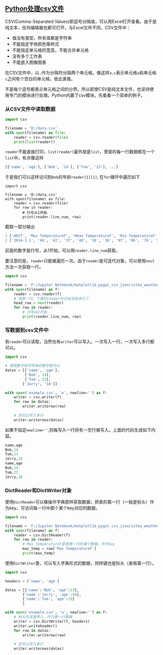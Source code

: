 [Python处理csv文件](https://www.jianshu.com/p/0960e745f9ef)
---

CSV(Comma-Separated Values)即逗号分隔值，可以用Excel打开查看。由于是纯文本，任何编辑器也都可打开。与Excel文件不同，CSV文件中：<br>
* 值没有类型，所有值都是字符串
* 不能指定字体颜色等样式
* 不能指定单元格的宽高，不能合并单元格
* 没有多个工作表
* 不能嵌入图像图表<br>

在CSV文件中，以`,`作为分隔符分隔两个单元格。像这样`a,c`表示单元格`a`和单元格`c`之间有个空白的单元格。依此类推。<br>

不是每个逗号都表示单元格之间的分界。所以即使CSV是纯文本文件，也坚持使用专门的模块进行处理。Python内置了csv模块。先看看一个简单的例子。<br>

### 从CSV文件中读取数据
```python
import csv

filename = 'D:/data.csv'
with open(filename) as file:
    reader = csv.reader(file)
    print(list(reader))
```
`reader`不能直接打印，`list(reader)`最外层是`list`，里层的每一行数据都在一个`list`中，有点像这样
```python
[['name', 'age'], ['Bob', '14'], ['Tom', '23'], ...]
```
于是我们可以这样访问到`Bob`的年龄`reader[1][1]`, 在`for`循环中遍历如下
```
import csv

filename = 'D:/data.csv'
with open(filename) as file:
    reader = csv.reader(file)
    for row in reader:
        # 行号从1开始
        print(reader.line_num, row)
```
截取一部分输出
```python
1 ['AKST', 'Max TemperatureF', 'Mean TemperatureF', 'Min TemperatureF', 'Max Dew PointF', 'MeanDew PointF', 'Min DewpointF', 'Max Humidity', ' Mean Humidity', ' Min Humidity', ' Max Sea Level PressureIn', ' Mean Sea Level PressureIn', ' Min Sea Level PressureIn', ' Max VisibilityMiles', ' Mean VisibilityMiles', ' Min VisibilityMiles', ' Max Wind SpeedMPH', ' Mean Wind SpeedMPH', ' Max Gust SpeedMPH', 'PrecipitationIn', ' CloudCover', ' Events', ' WindDirDegrees']
2 ['2014-1-1', '46', '42', '37', '40', '38', '36', '97', '86', '76', '29.95', '29.77', '29.57', '10', '8', '2', '25', '14', '36', '0.69', '8', 'Rain', '138']
```
前面的数字是行号，从1开始，可以用`reader.line_num`获取。<br>

要注意的是，`reader`只能被遍历一次。由于`reader`是可迭代对象，可以使用`next`方法一次获取一行。
```python
import csv

filename = 'F:/Jupyter Notebook/matplotlib_pygal_csv_json/sitka_weather_2014.csv'
with open(filename) as f:
    reader = csv.reader(f)
    # 读取一行，下面的reader中已经没有该行了
    head_row = next(reader)
    for row in reader:
        # 行号从2开始
        print(reader.line_num, row)
```
### 写数据到csv文件中
有`reader`可以读取，当然也有`writer`可以写入。一次写入一行，一次写入多行都可以。
```python
import csv

# 使用数字和字符串的数字都可以
datas = [['name', 'age'],
         ['Bob', 14],
         ['Tom', 23],
        ['Jerry', '18']]

with open('example.csv', 'w', newline='') as f:
    writer = csv.writer(f)
    for row in datas:
        writer.writerow(row)
        
    # 还可以写入多行
    writer.writerows(datas)
```
如果不指定`newline=''`,则每写入一行将有一空行被写入。上面的代码生成如下内容。
```python
name,age
Bob,14
Tom,23
Jerry,18
name,age
Bob,14
Tom,23
Jerry,18
```
### DictReader和DictWriter对象
使用`DictReader`可以像操作字典那样获取数据，把表的第一行（一般是标头）作为key。可访问每一行中那个某个key对应的数据。
```python
import csv

filename = 'F:/Jupyter Notebook/matplotlib_pygal_csv_json/sitka_weather_2014.csv'
with open(filename) as f:
    reader = csv.DictReader(f)
    for row in reader:
        # Max TemperatureF是表第一行的某个数据，作为key
        max_temp = row['Max TemperatureF']
        print(max_temp)
```
使用`DictWriter`类，可以写入字典形式的数据，同样键也是标头（表格第一行）。
```python
import csv

headers = ['name', 'age']

datas = [{'name':'Bob', 'age':23},
        {'name':'Jerry', 'age':44},
        {'name':'Tom', 'age':15}
        ]

with open('example.csv', 'w', newline='') as f:
    # 标头在这里传入，作为第一行数据
    writer = csv.DictWriter(f, headers)
    writer.writeheader()
    for row in datas:
        writer.writerow(row)
        
    # 还可以写入多行
    writer.writerows(datas)
```
